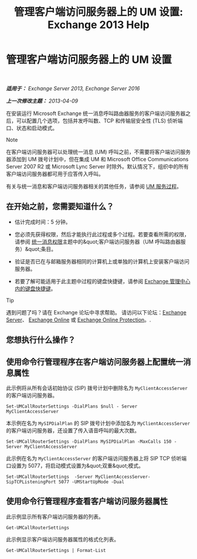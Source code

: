 ﻿---
title: '管理客户端访问服务器上的 UM 设置: Exchange 2013 Help'
TOCTitle: 管理客户端访问服务器上的 UM 设置
ms:assetid: 08667911-fa86-404e-84b1-65cedd94d579
ms:mtpsurl: https://technet.microsoft.com/zh-cn/library/JJ673507(v=EXCHG.150)
ms:contentKeyID: 50556521
ms.date: 05/21/2018
mtps_version: v=EXCHG.150
ms.translationtype: MT
---

# 管理客户端访问服务器上的 UM 设置

 

_**适用于：** Exchange Server 2013, Exchange Server 2016_

_**上一次修改主题：** 2013-04-09_

在安装运行 Microsoft Exchange 统一消息呼叫路由器服务的客户端访问服务器之后，可以配置几个选项，包括并发呼叫数、TCP 和传输层安全性 (TLS) 侦听端口、状态和启动模式。

> [!NOTE]  
> 在客户端访问服务器可以处理统一消息 (UM) 呼叫之前，不需要将客户端访问服务器添加到 UM 拨号计划中，但在集成 UM 和 Microsoft Office Communications Server 2007 R2 或 Microsoft Lync Server 时除外。默认情况下，组织中的所有客户端访问服务器都可用于应答传入呼叫。


有关与统一消息和客户端访问服务器相关的其他任务，请参阅 [UM 服务过程](um-services-procedures-exchange-2013-help.md)。

## 在开始之前，您需要知道什么？

  - 估计完成时间：5 分钟。

  - 您必须先获得权限，然后才能执行此过程或多个过程。若要查看所需的权限，请参阅 [统一消息权限](unified-messaging-permissions-exchange-2013-help.md)主题中的\&quot;客户端访问服务器（UM 呼叫路由器服务）\&quot;条目。

  - 验证是否已在与邮箱服务器相同的计算机上或单独的计算机上安装客户端访问服务器。

  - 若要了解可能适用于此主题中过程的键盘快捷键，请参阅 [Exchange 管理中心内的键盘快捷键](keyboard-shortcuts-in-the-exchange-admin-center-exchange-online-protection-help.md)。

> [!TIP]  
> 遇到问题了吗？请在 Exchange 论坛中寻求帮助。 请访问以下论坛：<a href="https://go.microsoft.com/fwlink/p/?linkid=60612">Exchange Server</a>、 <a href="https://go.microsoft.com/fwlink/p/?linkid=267542">Exchange Online</a> 或 <a href="https://go.microsoft.com/fwlink/p/?linkid=285351">Exchange Online Protection</a>。.


## 您想执行什么操作？

## 使用命令行管理程序在客户端访问服务器上配置统一消息属性

此示例将从所有会话初始协议 (SIP) 拨号计划中删除名为 `MyClientAccessServer` 的客户端访问服务器。

    Set-UMCallRouterSettings -DialPlans $null - Server MyClientAccessServer

本示例在名为 `MySIPDialPlan` 的 SIP 拨号计划中添加名为 `MyClientAccessServer` 的客户端访问服务器，还设置了传入语音呼叫的最大次数。

    Set-UMCallRouterSettings -DialPlans MySIPDialPlan -MaxCalls 150 -Server MyClientAccessServer

此示例在名为 `MyClientAccessServer` 的客户端访问服务器上将 SIP TCP 侦听端口设置为 5077，将启动模式设置为\&quot;双重\&quot;模式。

    Set-UMCallRouterSettings  -Server MyClientAccessServer-SipTCPListeningPort 5077 -UMStartUpMode -Dual 

## 使用命令行管理程序查看客户端访问服务器属性

此示例显示所有客户端访问服务器的列表。

    Get-UMCallRouterSettings

此示例显示客户端访问服务器属性的格式化列表。

    Get-UMCallRouterSettings | Format-List

